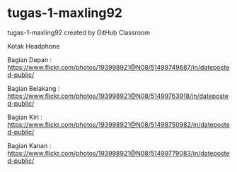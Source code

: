 # tugas-1-maxling92
tugas-1-maxling92 created by GitHub Classroom

Kotak Headphone

Bagian Depan    : https://www.flickr.com/photos/193998921@N08/51498749687/in/dateposted-public/

Bagian Belakang : https://www.flickr.com/photos/193998921@N08/51499763918/in/dateposted-public/

Bagian Kiri     : https://www.flickr.com/photos/193998921@N08/51498750982/in/dateposted-public/

Bagian Kanan    : https://www.flickr.com/photos/193998921@N08/51499779083/in/dateposted-public/
